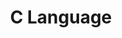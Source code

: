 ---
title: C Language
slug: c-language
image: https://develop.spacemacs.org/layers/+lang/c-c++/img/ccpp.jpg
---